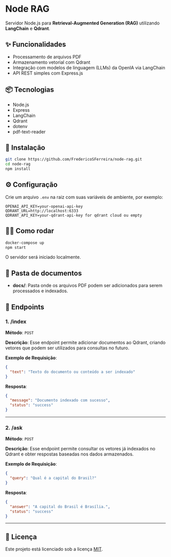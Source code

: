 
# Node RAG

Servidor Node.js para **Retrieval-Augmented Generation (RAG)** utilizando **LangChain** e **Qdrant**.

## ✨ Funcionalidades

- Processamento de arquivos PDF
- Armazenamento vetorial com Qdrant
- Integração com modelos de linguagem (LLMs) da OpenIA via LangChain
- API REST simples com Express.js

## 📦 Tecnologias

- Node.js
- Express
- LangChain
- Qdrant
- dotenv
- pdf-text-reader

## 🚀 Instalação

```bash
git clone https://github.com/FredericoSFerreira/node-rag.git
cd node-rag
npm install
```

## ⚙️ Configuração

Crie um arquivo `.env` na raiz com suas variáveis de ambiente, por exemplo:

```env
OPENAI_API_KEY=your-openai-api-key
QDRANT_URL=http://localhost:6333
QDRANT_API_KEY=your-qdrant-api-key for qdrant cloud ou empty
```

## 🏃‍♂️ Como rodar

```bash
docker-compose up 
npm start
```

O servidor será iniciado localmente.


## 📂 Pasta de documentos

- **docs/**: Pasta onde os arquivos PDF podem ser adicionados para serem processados e indexados.


## 🔧 Endpoints

### **1. /index**

**Método**: `POST`

**Descrição**: Esse endpoint permite adicionar documentos ao Qdrant, criando vetores que podem ser utilizados para consultas no futuro.

**Exemplo de Requisição**:

```json
{
  "text": "Texto do documento ou conteúdo a ser indexado"
}
```

**Resposta**:

```json
{
  "message": "Documento indexado com sucesso",
  "status": "success"
}
```

---

### **2. /ask**

**Método**: `POST`

**Descrição**: Esse endpoint permite consultar os vetores já indexados no Qdrant e obter respostas baseadas nos dados armazenados.

**Exemplo de Requisição**:

```json
{
  "query": "Qual é a capital do Brasil?"
}
```

**Resposta**:

```json
{
  "answer": "A capital do Brasil é Brasília.",
  "status": "success"
}
```

---


## 📜 Licença

Este projeto está licenciado sob a licença [MIT](LICENSE).
